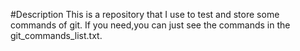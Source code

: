 #Description
	This is a repository that I use to test and store some commands of git.
	If you need,you can just see the commands in the git_commands_list.txt.
